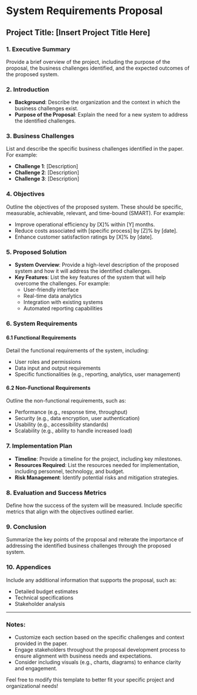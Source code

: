 # System Requirements Proposal

## Project Title: [Insert Project Title Here]

### 1. Executive Summary
Provide a brief overview of the project, including the purpose of the proposal, the business challenges identified, and the expected outcomes of the proposed system.

### 2. Introduction
- **Background**: Describe the organization and the context in which the business challenges exist.
- **Purpose of the Proposal**: Explain the need for a new system to address the identified challenges.

### 3. Business Challenges
List and describe the specific business challenges identified in the paper. For example:
- **Challenge 1**: [Description]
- **Challenge 2**: [Description]
- **Challenge 3**: [Description]

### 4. Objectives
Outline the objectives of the proposed system. These should be specific, measurable, achievable, relevant, and time-bound (SMART). For example:
- Improve operational efficiency by [X]% within [Y] months.
- Reduce costs associated with [specific process] by [Z]% by [date].
- Enhance customer satisfaction ratings by [X]% by [date].

### 5. Proposed Solution
- **System Overview**: Provide a high-level description of the proposed system and how it will address the identified challenges.
- **Key Features**: List the key features of the system that will help overcome the challenges. For example:
  - User-friendly interface
  - Real-time data analytics
  - Integration with existing systems
  - Automated reporting capabilities

### 6. System Requirements
#### 6.1 Functional Requirements
Detail the functional requirements of the system, including:
- User roles and permissions
- Data input and output requirements
- Specific functionalities (e.g., reporting, analytics, user management)

#### 6.2 Non-Functional Requirements
Outline the non-functional requirements, such as:
- Performance (e.g., response time, throughput)
- Security (e.g., data encryption, user authentication)
- Usability (e.g., accessibility standards)
- Scalability (e.g., ability to handle increased load)

### 7. Implementation Plan
- **Timeline**: Provide a timeline for the project, including key milestones.
- **Resources Required**: List the resources needed for implementation, including personnel, technology, and budget.
- **Risk Management**: Identify potential risks and mitigation strategies.

### 8. Evaluation and Success Metrics
Define how the success of the system will be measured. Include specific metrics that align with the objectives outlined earlier.

### 9. Conclusion
Summarize the key points of the proposal and reiterate the importance of addressing the identified business challenges through the proposed system.

### 10. Appendices
Include any additional information that supports the proposal, such as:
- Detailed budget estimates
- Technical specifications
- Stakeholder analysis

---

### Notes:
- Customize each section based on the specific challenges and context provided in the paper.
- Engage stakeholders throughout the proposal development process to ensure alignment with business needs and expectations.
- Consider including visuals (e.g., charts, diagrams) to enhance clarity and engagement.

Feel free to modify this template to better fit your specific project and organizational needs!